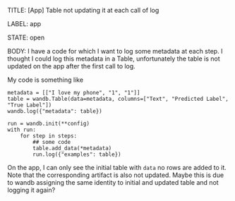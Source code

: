 TITLE:
[App] Table not updating it at each call of log

LABEL:
app

STATE:
open

BODY:
I have a code for which I want to log some metadata at each step. I thought I could log this metadata in a Table, unfortunately the table is not updated on the app after the first call to log.

My code is something like

```
metadata = [["I love my phone", "1", "1"]]
table = wandb.Table(data=metadata, columns=["Text", "Predicted Label", "True Label"])
wandb.log({"metadata": table})

run = wandb.init(**config)
with run:
    for step in steps:
        ## some code
        table.add_data(*metadata)
        run.log({"examples": table})
```

On the app, I can only see the initial table with `data` no rows are added to it.
Note that the corresponding artifact is also not updated. Maybe this is due to wandb assigning the same identity to initial and updated table and not logging it again?


